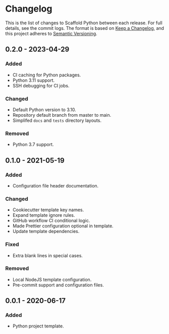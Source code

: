 # Changelog

This is the list of changes to Scaffold Python between each release. For full
details, see the commit logs. The format is based on
[Keep a Changelog](https://keepachangelog.com/en/1.0.0/), and this project
adheres to [Semantic Versioning](https://semver.org/spec/v2.0.0.html).

## 0.2.0 - 2023-04-29

### Added

- CI caching for Python packages.
- Python 3.11 support.
- SSH debugging for CI jobs.

### Changed

- Default Python version to 3.10.
- Repository default branch from master to main.
- Simplifed `docs` and `tests` directory layouts.

### Removed

- Python 3.7 support.

## 0.1.0 - 2021-05-19

### Added

- Configuration file header documentation.

### Changed

- Cookiecutter template key names.
- Expand template ignore rules.
- GitHub workflow CI conditional logic.
- Made Prettier configuration optional in template.
- Update template dependencies.

### Fixed

- Extra blank lines in special cases.

### Removed

- Local NodeJS template configuration.
- Pre-commit support and configuration files.

## 0.0.1 - 2020-06-17

### Added

- Python project template.
